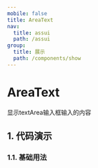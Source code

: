 ```yaml
---
mobile: false
title: AreaText
nav:
  title: assui
  path: /assui
group:
  title: 展示
  path: /components/show
---
```

# AreaText
显示textArea输入框输入的内容

##  1. 代码演示
### 1.1. 基础用法

<code hideActions='["CSB", "EXTERNAL"]' src="./demo/index.tsx" />

